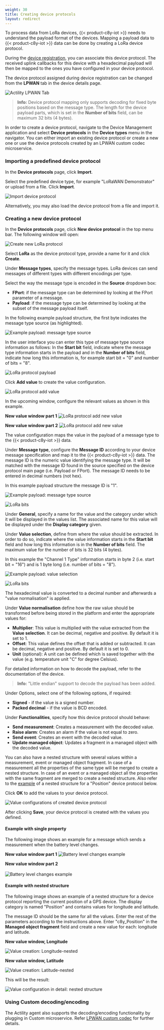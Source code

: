 ```yaml
---
weight: 30
title: Creating device protocols
layout: redirect
---
```



To process data from LoRa devices, {{< product-c8y-iot >}} needs to understand the payload format of the devices. Mapping a payload data to {{< product-c8y-iot >}} data can be done by creating a LoRa device protocol.

During the [device registration](#register-device), you can associate this device protocol. The received uplink callbacks for this device with a hexadecimal payload will then be mapped to the ones you have configured in your device protocol.

The device protocol assigned during device registration can be changed from the **LPWAN** tab in the device details page.

![Actility LPWAN Tab](/images/device-protocols/lora-actility/lora-lpwan-tab.png)

> **Info:** Device protocol mapping only supports decoding for fixed byte positions based on the message type.
The length for the device payload parts, which is set in the **Number of bits** field, can be maximum 32 bits (4 bytes).

In order to create a device protocol, navigate to the Device Management application and select **Device protocols** in the **Device types** menu in the navigator. You can either import an existing device protocol or create a new one or use the device protocols created by an LPWAN custom codec microservice.

<a name="import-device-type"></a>
### Importing a predefined device protocol

In the **Device protocols** page, click **Import**.

Select the predefined device type, for example "LoRaWAN Demonstrator" or upload from a file. Click **Import**.

![Import device protocol](/images/device-protocols/lora-actility/lora-protocols-import.png)

Alternatively, you may also load the device protocol from a file and import it.

<a name="create-new-device-type"></a>
### Creating a new device protocol

In the **Device protocols** page, click **New device protocol** in the top menu bar. The following window will open:

![Create new LoRa protocol](/images/device-protocols/lora-actility/lora-protocols-new.png)

Select **LoRa** as the device protocol type, provide a name for it and click **Create**.

Under **Message types**, specify the message types. LoRa devices can send messages of different types with different encodings per type.

Select the way the message type is encoded in the **Source** dropdown box:

- **FPort**: if the message type can be determined by looking at the FPort parameter of a message.
- **Payload**: if the message type can be determined by looking at the subset of the message payload itself.

In the following example payload structure, the first byte indicates the message type source (as highlighted).

<img src="/images/device-protocols/lora-actility/lora-payload-example1.png" alt="Example payload: message type source" style="max-width: 100%">

In the user interface you can enter this type of message type source information as follows: In the **Start bit** field, indicate where the message type information starts in the payload and in the **Number of bits** field, indicate how long this information is, for example start bit = "0" and number of bits = "8".

![LoRa protocol payload](/images/device-protocols/lora-actility/lora-protocols-payload.png)

Click **Add value** to create the value configuration.

![LoRa protocol add value](/images/device-protocols/lora-actility/lora-protocols-addvalue.png)

In the upcoming window, configure the relevant values as shown in this example.

**New value window part 1**
![LoRa protocol add new value](/images/device-protocols/lora-actility/lora-protocols-newvalue.png)

**New value window part 2**
![LoRa protocol add new value](/images/device-protocols/lora-actility/lora-protocols-newvalue2.png)

The value configuration maps the value in the payload of a message type to the {{< product-c8y-iot >}} data.

Under **Message type**, configure the **Message ID** according to your device message specification and map it to the {{< product-c8y-iot >}} data. The message ID is the numeric value identifying the message type. It will be matched with the message ID found in the source specified on the device protocol main page (i.e. Payload or FPort). The message ID needs to be entered in decimal numbers (not hex).

In this example payload structure the message ID is "1".

<img src="/images/device-protocols/lora-actility/lora-payload-example2.png" alt="Example payload: message type source" style="max-width: 100%">

![LoRa bits](/images/device-protocols/lora-actility/lora-protocols-loraid.png)

Under **General**, specify a name for the value and the category under which it will be displayed in the values list. The associated name for this value will be displayed under the **Display category** given.

Under **Value selection**, define from where the value should be extracted. In order to do so, indicate where the value information starts in the **Start bit** field and how long this information is in the **Number of bits** field. The maximum value for the number of bits is 32 bits (4 bytes).

In this example the "Channel 1 Type" information starts in byte 2 (i.e. start bit = "16") and is 1 byte long (i.e. number of bits = "8").

<img src="/images/device-protocols/lora-actility/lora-payload-example3.png" alt="Example payload: value selection" style="max-width: 100%">

![LoRa bits](/images/device-protocols/lora-actility/lora-protocols-lorabits.png)

The hexadecimal value is converted to a decimal number and afterwards a "value normalisation" is applied.

Under **Value normalisation** define how the raw value should be transformed before being stored in the platform and enter the appropriate values for:

- **Multiplier**: This value is multiplied with the value extracted from the **Value selection**. It can be decimal, negative and positive. By default it is set to 1.
- **Offset**: This value defines the offset that is added or subtracted. It can be decimal, negative and positive. By default it is set to 0.
- **Unit** (optional): A unit can be defined which is saved together with the value (e.g. temperature unit "C" for degree Celsius).

For detailed information on how to decode the payload, refer to the documentation of the device.

> **Info:** "Little endian" support to decode the payload has been added.

Under Options, select one of the following options, if required:

* **Signed** - if the value is a signed number.
* **Packed decimal** - if the value is BCD encoded.

Under **Functionalities**, specify how this device protocol should behave:

- **Send measurement**: Creates a measurement with the decoded value.
- **Raise alarm**: Creates an alarm if the value is not equal to zero.
- **Send event**: Creates an event with the decoded value.
- **Update managed object**: Updates a fragment in a managed object with the decoded value.

You can also have a nested structure with several values within a measurement, event or managed object fragment. In case of a measurement all the properties of the same type will be merged to create a nested structure. In case of an event or a managed object all the properties with the same fragment are merged to create a nested structure. Also refer to the [example](#nested-structure-example) of a nested structure for a "Position" device protocol below.

Click **OK** to add the values to your device protocol.

![Value configurations of created device protocol](/images/device-protocols/lora-actility/lora-protocols-loraprotocol.png)

After clicking **Save**, your device protocol is created with the values you defined.

#### Example with single property

The following image shows an example for a message which sends a measurement when the battery level changes.

**New value window part 1**
![Battery level changes example](/images/device-protocols/lora-actility/lora-protocols-battery.png)

**New value window part 2**
<br><br>
![Battery level changes example](/images/device-protocols/lora-actility/lora-protocols-battery2.png)

<a name="nested-structure-example"></a>
#### Example with nested structure

The following image shows an example of a nested structure for a device protocol reporting the current position of a GPS device. The display category is named "Position" and contains values for longitude and latitude.

The message ID should be the same for all the values. Enter the rest of the parameters according to the instructions above. Enter "c8y_Position" in the **Managed object fragment** field and create a new value for each: longitude and latitude.

**New value window, Longitude**

![Value creation: Longitude-nested](/images/device-protocols/lora-actility/lora-protocols-lng.png)

**New value window, Latitude**

![Value creation: Latitude-nested](/images/device-protocols/lora-actility/lora-protocols-lat.png)

This will be the result:

![Value configuration in detail: nested structure](/images/device-protocols/lora-actility/lora-protocols-gpsexample.png)

### Using Custom decoding/encoding

The Actility agent also supports the decoding/encoding functionality by plugging in Custom microservice. Refer [LPWAN custom codec](../lpwan-custom-codec) for further details.
